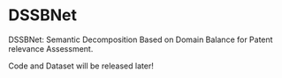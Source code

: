 # DSSBNet
DSSBNet: Semantic Decomposition Based on Domain Balance for Patent relevance Assessment.

Code and Dataset will be released later!

